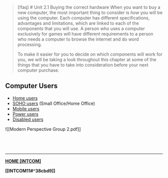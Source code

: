 > [!faq] # Unit 2.1 Buying the correct hardware
> When you want to buy a new computer, the most important thing to consider is _how_ you will be using the computer. Each computer has different specifications, advantages and limitations, which are linked to each of the components that you will use. A person who uses a computer exclusively for games will have different requirements to a person who needs a computer to browse the internet and do word processing.
> 
> To make it easier for you to decide on which components will work for you, we will be taking a look throughout this chapter at some of the things that you have to take into consideration before your next computer purchase.

## Computer Users
- [Home users](INTCOMhomeusers.md)
- [SOHO users](INTCOMSOHOuserts.md) (Small Office/Home Office)
- [Mobile users](INTCOMmobileusert)
- [Power users](INTCOMpowerusers)
- [Disabled users](INTCOMdisabledusers)

![[Modern Perspective Group 2.pdf]]

<br>

# 
---
**[HOME [INTCOM]](INTCOM11)**

**[[INTCOM11#^38cbd9]]**